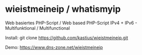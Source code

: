 # wieistmeineip / whatismyip
Web basiertes PHP-Script / Web based PHP-Script
IPv4 + IPv6 - Multifunktional / Multifunctional

Install: git clone https://github.com/kastius/wieistmeineip.git

Demo: https://www.dns-zone.net/wieistmeineip

